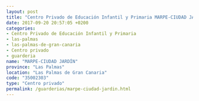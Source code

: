 ```yaml
---
layout: post
title: "Centro Privado de Educación Infantil y Primaria MARPE-CIUDAD JARDÍN"
date: 2017-09-20 20:57:05 +0200
categories:
- Centro Privado de Educación Infantil y Primaria
- las-palmas
- las-palmas-de-gran-canaria
- Centro privado
- guarderia
name: "MARPE-CIUDAD JARDÍN"
province: "Las Palmas"
location: "Las Palmas de Gran Canaria"
code: "35002303"
type: "Centro privado"
permalink: /guarderias/marpe-ciudad-jardin.html
---
```

